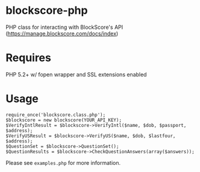 blockscore-php
==============
PHP class for interacting with BlockScore's API (https://manage.blockscore.com/docs/index)

Requires
==============
PHP 5.2+ w/ fopen wrapper and SSL extensions enabled

Usage
==============
    require_once('blockscore.class.php');
    $blockscore = new blockscore(YOUR_API_KEY);
    $VerifyIntlResult = $blockscore->VerifyIntl($name, $dob, $passport, $address);
    $VerifyUSResult = $blockscore->VerifyUS($name, $dob, $lastfour, $address);
    $QuestionSet = $blockscore->QuestionSet();
    $QuestionResults = $blockscore->CheckQuestionAnswers(array($answers));

Please see `examples.php` for more information.
